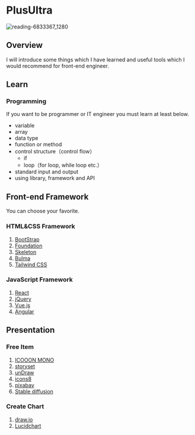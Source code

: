 # PlusUltra

![reading-6833367_1280](https://user-images.githubusercontent.com/115355723/195891368-73101920-cb2c-404b-a9ca-f42ee06d7034.png)

## Overview
I will introduce some things which I have learned and useful tools which I would recommend for front-end engineer.

## Learn
### Programming
If you want to be programmer or IT engineer you must learn at least below.
- variable
- array
- data type
- function or method
- control structure（control flow）
  - if
  - loop（for loop, while loop etc.）
- standard input and output
- using library, framework and API

## Front-end Framework
You can choose your favorite.
### HTML&CSS Framework
1. [BootStrap](https://getbootstrap.com/)
1. [Foundation](https://get.foundation/)
1. [Skeleton](http://getskeleton.com/)
1. [Bulma](https://bulma.io/)
1. [Tailwind CSS](https://tailwindcss.com/)
### JavaScript Framework
1. [React](https://reactjs.org/)
1. [jQuery](https://jquery.com/)
1. [Vue.js](https://vuejs.org/)
1. [Angular](https://angular.io/start)

## Presentation
### Free Item
1. [ICOOON MONO](https://icooon-mono.com/)
1. [storyset](https://storyset.com/)
1. [unDraw](https://undraw.co/illustrations)
1. [icons8](https://icons8.jp/icons#styles)
1. [pixabay](https://pixabay.com/ja/)
1. [Stable diffusion](https://huggingface.co/spaces/stabilityai/stable-diffusion)

### Create Chart
1. [draw.io](https://app.diagrams.net/)
1. [Lucidchart](https://www.lucidchart.com/pages/ja)
